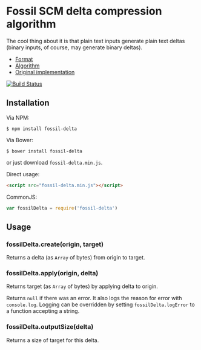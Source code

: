 Fossil SCM delta compression algorithm
======================================

The cool thing about it is that plain text inputs generate plain text deltas
(binary inputs, of course, may generate binary deltas).

* [Format](http://www.fossil-scm.org/index.html/doc/tip/www/delta_format.wiki)
* [Algorithm](http://www.fossil-scm.org/index.html/doc/tip/www/delta_encoder_algorithm.wiki)
* [Original implementation](http://www.fossil-scm.org/index.html/artifact/d1b0598adcd650b3551f63b17dfc864e73775c3d>)

[![Build Status](https://travis-ci.org/dchest/fossil-delta-js.svg?branch=master)
](https://travis-ci.org/dchest/fossil-delta-js)

Installation
------------

Via NPM:

    $ npm install fossil-delta

Via Bower:

    $ bower install fossil-delta


or just download `fossil-delta.min.js`.

Direct usage:

```html
<script src="fossil-delta.min.js"></script>
```

CommonJS:

```javascript
var fossilDelta = require('fossil-delta')
```


Usage
-----

### fossilDelta.create(origin, target)

Returns a delta (as `Array` of bytes) from origin to target.

### fossilDelta.apply(origin, delta)

Returns target (as `Array` of bytes) by applying delta to origin.

Returns `null` if there was an error. It also logs the reason for error with
`console.log`. Logging can be overridden by setting `fossilDelta.logError`
to a function accepting a string.

### fossilDelta.outputSize(delta)

Returns a size of target for this delta.
